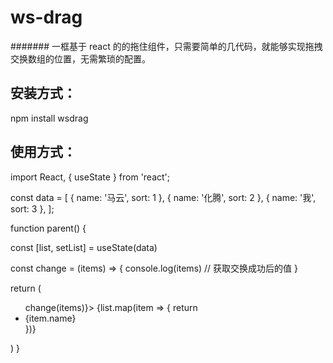 # ws-drag

####### 一框基于 react 的的拖住组件，只需要简单的几代码，就能够实现拖拽交换数组的位置，无需繁琐的配置。

## 安装方式：

npm install wsdrag

## 使用方式：

import React, { useState } from 'react';

const data = [
{ name: '马云', sort: 1 },
{ name: '化腾', sort: 2 },
{ name: '我', sort: 3 },
];

function parent() {

const [list, setList] = useState(data)

const change = (items) => {
console.log(items) // 获取交换成功后的值
}

return (
<ul>
<WsDrag items={ulList} onChange={items => change(items)}>
{list.map(item => {
return <li key={item.index}>{item.name}</li>
})}
</WsDrag>
</ul>
)
}
